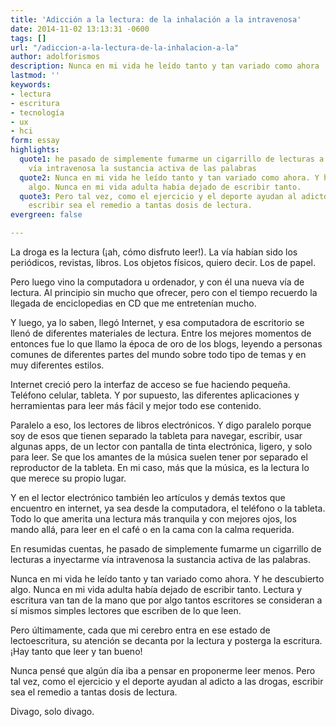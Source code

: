 ```yaml
---
title: 'Adicción a la lectura: de la inhalación a la intravenosa'
date: 2014-11-02 13:13:31 -0600
tags: []
url: "/adiccion-a-la-lectura-de-la-inhalacion-a-la"
author: adolforismos
description: Nunca en mi vida he leído tanto y tan variado como ahora
lastmod: ''
keywords:
- lectura
- escritura
- tecnología
- ux
- hci
form: essay
highlights:
  quote1: he pasado de simplemente fumarme un cigarrillo de lecturas a inyectarme
    vía intravenosa la sustancia activa de las palabras
  quote2: Nunca en mi vida he leído tanto y tan variado como ahora. Y he descubierto
    algo. Nunca en mi vida adulta había dejado de escribir tanto.
  quote3: Pero tal vez, como el ejercicio y el deporte ayudan al adicto a las drogas,
    escribir sea el remedio a tantas dosis de lectura.
evergreen: false

---
```

La droga es la lectura (¡ah, cómo disfruto leer!). La vía habían sido los periódicos, revistas, libros. Los objetos físicos, quiero decir. Los de papel.

Pero luego vino la computadora u ordenador, y con él una nueva vía de lectura. Al principio sin mucho que ofrecer, pero con el tiempo recuerdo la llegada de enciclopedias en CD que me entretenían mucho.

Y luego, ya lo saben, llegó Internet, y esa computadora de escritorio se llenó de diferentes materiales de lectura. Entre los mejores momentos de entonces fue lo que llamo la época de oro de los blogs, leyendo a personas comunes de diferentes partes del mundo sobre todo tipo de temas y en muy diferentes estilos.

Internet creció pero la interfaz de acceso se fue haciendo pequeña. Teléfono celular, tableta. Y por supuesto, las diferentes aplicaciones y herramientas para leer más fácil y mejor todo ese contenido.

Paralelo a eso, los lectores de libros electrónicos. Y digo paralelo porque soy de esos que tienen separado la tableta para navegar, escribir, usar algunas apps, de un lector con pantalla de tinta electrónica, ligero, y solo para leer. Se que los amantes de la música suelen tener por separado el reproductor de la tableta. En mi caso, más que la música, es la lectura lo que merece su propio lugar.

Y en el lector electrónico también leo artículos y demás textos que encuentro en internet, ya sea desde la computadora, el teléfono o la tableta. Todo lo que amerita una lectura más tranquila y con mejores ojos, los mando allá, para leer en el café o en la cama con la calma requerida.

En resumidas cuentas, he pasado de simplemente fumarme un cigarrillo de lecturas a inyectarme vía intravenosa la sustancia activa de las palabras.

Nunca en mi vida he leído tanto y tan variado como ahora. Y he descubierto algo. Nunca en mi vida adulta había dejado de escribir tanto. Lectura y escritura van tan de la mano que por algo tantos escritores se consideran a sí mismos simples lectores que escriben de lo que leen.

Pero últimamente, cada que mi cerebro entra en ese estado de lectoescritura, su atención se decanta por la lectura y posterga la escritura. ¡Hay tanto que leer y tan bueno!

Nunca pensé que algún día iba a pensar en proponerme leer menos. Pero tal vez, como el ejercicio y el deporte ayudan al adicto a las drogas, escribir sea el remedio a tantas dosis de lectura.

Divago, solo divago.
